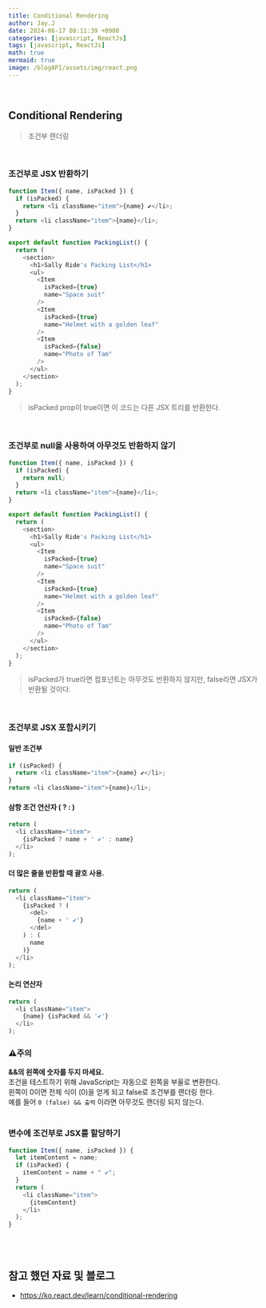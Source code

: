 ```yaml
---
title: Conditional Rendering
author: Jay.J
date: 2024-06-17 08:11:39 +0900
categories: [javascript, ReactJs]
tags: [javascript, ReactJs]
math: true
mermaid: true
image: /blogAPI/assets/img/react.png
---
```


<br>

## Conditional Rendering
> 조건부 렌더링
<br>

### 조건부로 JSX 반환하기
```js
function Item({ name, isPacked }) {
  if (isPacked) {
    return <li className="item">{name} ✔</li>;
  }
  return <li className="item">{name}</li>;
}

export default function PackingList() {
  return (
    <section>
      <h1>Sally Ride's Packing List</h1>
      <ul>
        <Item 
          isPacked={true} 
          name="Space suit" 
        />
        <Item 
          isPacked={true} 
          name="Helmet with a golden leaf" 
        />
        <Item 
          isPacked={false} 
          name="Photo of Tam" 
        />
      </ul>
    </section>
  );
}
```
> isPacked prop이 true이면 이 코드는 다른 JSX 트리를 반환한다.

<br>

### 조건부로 null을 사용하여 아무것도 반환하지 않기
```js
function Item({ name, isPacked }) {
  if (isPacked) {
    return null;
  }
  return <li className="item">{name}</li>;
}

export default function PackingList() {
  return (
    <section>
      <h1>Sally Ride's Packing List</h1>
      <ul>
        <Item 
          isPacked={true} 
          name="Space suit" 
        />
        <Item 
          isPacked={true} 
          name="Helmet with a golden leaf" 
        />
        <Item 
          isPacked={false} 
          name="Photo of Tam" 
        />
      </ul>
    </section>
  );
}
```
> isPacked가 true라면 컴포넌트는 아무것도 반환하지 않지만, false라면 JSX가 반환될 것이다.

<br>

### 조건부로 JSX 포함시키기

#### 일반 조건부
```js
if (isPacked) {
  return <li className="item">{name} ✔</li>;
}
return <li className="item">{name}</li>;
```

#### 삼항 조건 연산자 ( ? : )
```js
return (
  <li className="item">
    {isPacked ? name + ' ✔' : name}
  </li>
);
```

#### 더 많은 줄을 반환할 때 괄호 사용.
```js
return (
  <li className="item">
    {isPacked ? (
      <del>
        {name + ' ✔'}
      </del>
    ) : (
      name
    )}
  </li>
);
```

#### 논리 연산자
```js
return (
  <li className="item">
    {name} {isPacked && '✔'}
  </li>
);
```

### ⚠️주의

<b> &&의 왼쪽에 숫자를 두지 마세요. </b><br>
조건을 테스트하기 위해 JavaScript는 자동으로 왼쪽을 부울로 변환한다.<br>
왼쪽이 0이면 전체 식이 (0)을 얻게 되고 false로 조건부를 랜더링 한다.<br>
예를 들어 ```0 (false) && 출력``` 이라면 아무것도 랜더링 되지 않는다.<br>
<br>

### 변수에 조건부로 JSX를 할당하기
```js
function Item({ name, isPacked }) {
  let itemContent = name;
  if (isPacked) {
    itemContent = name + " ✔";
  }
  return (
    <li className="item">
      {itemContent}
    </li>
  );
}
```

<br>
<br>

## 참고 했던 자료 및 블로그  
 - <a href="https://ko.react.dev/learn/conditional-rendering" target="_blank">https://ko.react.dev/learn/conditional-rendering</a>
 

